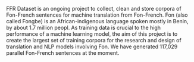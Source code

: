 FFR Dataset is an ongoing project to collect, clean and store corpora of Fon-French sentences for machine translation from Fon-French.
Fon (also called Fongbe) is an African-indigenous language spoken mostly in Benin, by about 1.7 million peopl. As training data is 
crucial to the high performance of a machine learning model, the aim of this project is to create the largest set of training corpora 
for the research and design of translation and NLP models involving Fon. We have generated 117,029 parallel Fon-French sentences at the 
moment.
